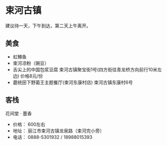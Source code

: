 # 束河古镇

建议待一天，下午到达，第二天上午离开。

## 美食

- 虹鳟鱼
- 束河凉粉（豌豆）
- 舌尖上的中国包浆豆腐 束河古镇聚宝街1号(四方街往青龙桥方向前行10米左边) 价格8元/份
- 蘑统田下野菌王主题餐厅(束河东康村店)  束河古镇东康村6号

## 客栈

花间堂 · 墨香

- 价格： 600左右
- 地址： 丽江市束河古镇龙泉路（束河完小旁）
- 电话： 0888-5301932 / 18988015393
